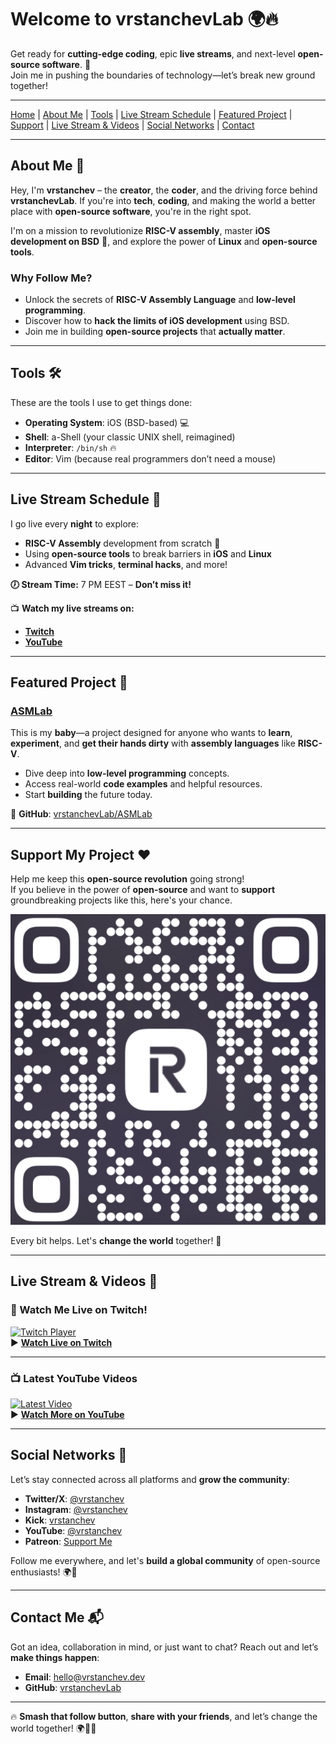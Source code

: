 # Welcome to **vrstanchevLab** 🌍🔥  

Get ready for **cutting-edge coding**, epic **live streams**, and next-level **open-source software**. 🚀  
Join me in pushing the boundaries of technology—let’s break new ground together!  

---

[Home](#welcome-to-vrstanchevlab-) | [About Me](#about-me-) | [Tools](#tools-) | [Live Stream Schedule](#live-stream-schedule-) | [Featured Project](#featured-project-) | [Support](#support-my-project-) | [Live Stream & Videos](#live-stream--videos-) | [Social Networks](#social-networks-) | [Contact](#contact-me-)  

---

## About Me 👤  

Hey, I'm **vrstanchev** – the **creator**, the **coder**, and the driving force behind **vrstanchevLab**. If you're into **tech**, **coding**, and making the world a better place with **open-source software**, you're in the right spot.  

I'm on a mission to revolutionize **RISC-V assembly**, master **iOS development on BSD** 📱, and explore the power of **Linux** and **open-source tools**.  

### Why Follow Me?  
- Unlock the secrets of **RISC-V Assembly Language** and **low-level programming**.  
- Discover how to **hack the limits of iOS development** using BSD.  
- Join me in building **open-source projects** that **actually matter**.  

---

## Tools 🛠️  

These are the tools I use to get things done:  
- **Operating System**: iOS (BSD-based) 💻  
- **Shell**: a-Shell (your classic UNIX shell, reimagined)  
- **Interpreter**: `/bin/sh` 🔥  
- **Editor**: Vim (because real programmers don’t need a mouse)  

---

## Live Stream Schedule 📅  

I go live every **night** to explore:  
- **RISC-V Assembly** development from scratch 🚀  
- Using **open-source tools** to break barriers in **iOS** and **Linux**  
- Advanced **Vim tricks**, **terminal hacks**, and more!  

**🕖 Stream Time:** 7 PM EEST – **Don’t miss it!**  

📺 **Watch my live streams on:**  
- **[Twitch](https://www.twitch.tv/vrstanchev)**  
- **[YouTube](https://www.youtube.com/@vrstanchev/live)**  

---

## Featured Project 🌟  

### [ASMLab](https://github.com/vrstanchevLab/ASMLab)  
This is my **baby**—a project designed for anyone who wants to **learn**, **experiment**, and **get their hands dirty** with **assembly languages** like **RISC-V**.  

- Dive deep into **low-level programming** concepts.  
- Access real-world **code examples** and helpful resources.  
- Start **building** the future today.  

🔗 **GitHub**: [vrstanchevLab/ASMLab](https://github.com/vrstanchevLab/ASMLab)  

---

## Support My Project ❤️  

Help me keep this **open-source revolution** going strong!  
If you believe in the power of **open-source** and want to **support** groundbreaking projects like this, here's your chance.  

![Support QR Code](qr.png)  

Every bit helps. Let's **change the world** together! 🙏  

---

## Live Stream & Videos 🎥  

### **🔴 Watch Me Live on Twitch!**  
[![Twitch Player](https://static-cdn.jtvnw.net/jtv_user_pictures/vrstanchev-profile_image.png)](https://www.twitch.tv/vrstanchev)  
▶ **[Watch Live on Twitch](https://www.twitch.tv/vrstanchev)**  

---

### **📺 Latest YouTube Videos**  
[![Latest Video](https://img.youtube.com/vi/dQw4w9WgXcQ/maxresdefault.jpg)](https://www.youtube.com/@vrstanchev/videos)  
▶ **[Watch More on YouTube](https://www.youtube.com/@vrstanchev/videos)**  

---

## Social Networks 📢  

Let’s stay connected across all platforms and **grow the community**:  
- **Twitter/X**: [@vrstanchev](https://twitter.com/vrstanchev)  
- **Instagram**: [@vrstanchev](https://www.instagram.com/vrstanchev/)  
- **Kick**: [vrstanchev](https://kick.com/vrstanchev)  
- **YouTube**: [@vrstanchev](https://www.youtube.com/@vrstanchev)  
- **Patreon**: [Support Me](https://www.patreon.com/vrstanchev)  

Follow me everywhere, and let's **build a global community** of open-source enthusiasts! 🌍🚀  

---

## Contact Me 📬  

Got an idea, collaboration in mind, or just want to chat? Reach out and let’s **make things happen**:  
- **Email**: [hello@vrstanchev.dev](mailto:hello@vrstanchev.dev)  
- **GitHub**: [vrstanchevLab](https://github.com/vrstanchevLab)  

---

🔥 **Smash that follow button**, **share with your friends**, and let’s change the world together! 🌍🚀🔥  
